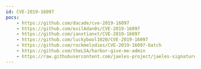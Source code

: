 ```yaml
---
id: CVE-2019-16097
pocs:
    - https://github.com/dacade/cve-2019-16097
    - https://github.com/evilAdan0s/CVE-2019-16097
    - https://github.com/ianxtianxt/CVE-2019-16097
    - https://github.com/luckybool1020/CVE-2019-16097
    - https://github.com/rockmelodies/CVE-2019-16097-batch
    - https://github.com/theLSA/harbor-give-me-admin
    - https://raw.githubusercontent.com/jaeles-project/jaeles-signatures/master/cves/harbor-missing-authorization-cve-2019-16097.yaml
---
```

